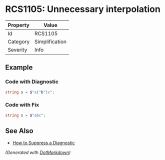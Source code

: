 # RCS1105: Unnecessary interpolation

| Property | Value          |
| -------- | -------------- |
| Id       | RCS1105        |
| Category | Simplification |
| Severity | Info           |

## Example

### Code with Diagnostic

```csharp
string s = $"a{"b"}c";
```

### Code with Fix

```csharp
string s = $"abc";
```

## See Also

* [How to Suppress a Diagnostic](../HowToConfigureAnalyzers.md#how-to-suppress-a-diagnostic)


*\(Generated with [DotMarkdown](http://github.com/JosefPihrt/DotMarkdown)\)*